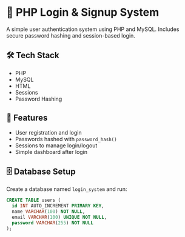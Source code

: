 # 🔐 PHP Login & Signup System

A simple user authentication system using PHP and MySQL. Includes secure password hashing and session-based login.

## 🛠️ Tech Stack
- PHP
- MySQL
- HTML
- Sessions
- Password Hashing

## 🔧 Features
- User registration and login
- Passwords hashed with `password_hash()`
- Sessions to manage login/logout
- Simple dashboard after login

## 🗄️ Database Setup

Create a database named `login_system` and run:

```sql
CREATE TABLE users (
  id INT AUTO_INCREMENT PRIMARY KEY,
  name VARCHAR(100) NOT NULL,
  email VARCHAR(100) UNIQUE NOT NULL,
  password VARCHAR(255) NOT NULL
);
